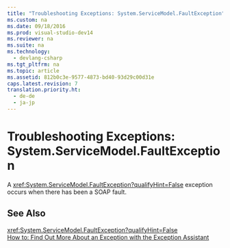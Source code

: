 ```yaml
---
title: "Troubleshooting Exceptions: System.ServiceModel.FaultException"
ms.custom: na
ms.date: 09/18/2016
ms.prod: visual-studio-dev14
ms.reviewer: na
ms.suite: na
ms.technology: 
  - devlang-csharp
ms.tgt_pltfrm: na
ms.topic: article
ms.assetid: 812b0c3e-9577-4873-bd40-93d29c00d31e
caps.latest.revision: 7
translation.priority.ht: 
  - de-de
  - ja-jp
---
```

# Troubleshooting Exceptions: System.ServiceModel.FaultException
A <xref:System.ServiceModel.FaultException?qualifyHint=False> exception occurs when there has been a SOAP fault.  
  
## See Also  
 <xref:System.ServiceModel.FaultException?qualifyHint=False>   
 [How to: Find Out More About an Exception with the Exception Assistant](../Topic/How%20to:%20Use%20the%20Exception%20Assistant.md)